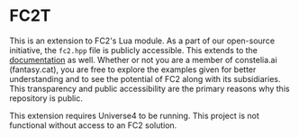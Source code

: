 # FC2T

This is an extension to FC2's Lua module. As a part of our open-source initiative, the `fc2.hpp` file is publicly accessible. This extends to the [documentation](https://constelia.ai/sdk/) as well. Whether or not you are a member of constelia.ai (fantasy.cat), you are free to explore the examples given for better understanding and to see the potential of FC2 along with its subsidiaries. This transparency and public accessibility are the primary reasons why this repository is public.

This extension requires Universe4 to be running. This project is not functional without access to an FC2 solution.